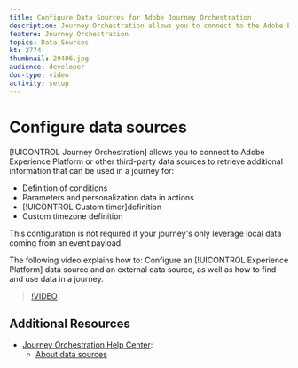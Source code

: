 ```yaml
---
title: Configure Data Sources for Adobe Journey Orchestration
description: Journey Orchestration allows you to connect to the Adobe Experience Platform or other third-party systems to retrieve additional information. This tutorial explains how to configure Experience Platform Data Source, configure an external data source, find and use data in a journey.
feature: Journey Orchestration
topics: Data Sources
kt: 2774
thumbnail: 29406.jpg
audience: developer
doc-type: video
activity: setup
---
```


# Configure data sources

[!UICONTROL Journey Orchestration] allows you to connect to Adobe Experience Platform or other third-party data sources to retrieve additional information that can be used in a journey for:

* Definition of conditions
* Parameters and personalization data in actions
* [!UICONTROL Custom timer]definition
* Custom timezone definition

This configuration is not required if your journey's only leverage local data coming from an event payload.

The following video explains how to: Configure an [!UICONTROL Experience Platform] data source and an external data source, as well as how to find and use data in a journey.

>[!VIDEO](https://video.tv.adobe.com/v/29406?quality=12)

## Additional Resources

* [Journey Orchestration Help Center](https://docs.adobe.com/content/help/en/journeys/using/journey-orchestration-home.html):
  * [About data sources](https://docs.adobe.com/content/help/en/journeys/using/data-source-journeys/about-data-sources.html)
